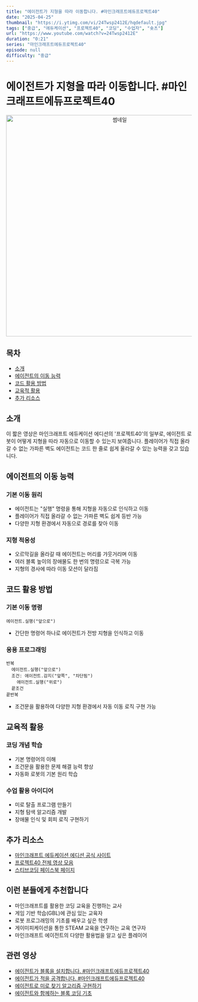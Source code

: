 ```yaml
---
title: "에이전트가 지형을 따라 이동합니다. #마인크래프트에듀프로젝트40"
date: "2025-04-25"
thumbnail: "https://i.ytimg.com/vi/24Twsp2412E/hqdefault.jpg"
tags: ["중급", "에듀케이션", "프로젝트40", "코딩", "수업자", "숏츠"]
url: "https://www.youtube.com/watch?v=24Twsp2412E"
duration: "0:21"
series: "마인크래프트에듀프로젝트40"
episode: null
difficulty: "중급"
---
```


# 에이전트가 지형을 따라 이동합니다. #마인크래프트에듀프로젝트40

<div align="center">
<img src="https://i.ytimg.com/vi/24Twsp2412E/hqdefault.jpg" alt="썸네일" width="600"/>
</div>

## 목차
- [소개](#소개)
- [에이전트의 이동 능력](#에이전트의-이동-능력)
- [코드 활용 방법](#코드-활용-방법)
- [교육적 활용](#교육적-활용)
- [추가 리소스](#추가-리소스)

## 소개
이 짧은 영상은 마인크래프트 에듀케이션 에디션의 '프로젝트40'의 일부로, 에이전트 로봇이 어떻게 지형을 따라 자동으로 이동할 수 있는지 보여줍니다. 플레이어가 직접 올라갈 수 없는 가파른 벽도 에이전트는 코드 한 줄로 쉽게 올라갈 수 있는 능력을 갖고 있습니다.

## 에이전트의 이동 능력

### 기본 이동 원리
- 에이전트는 "실행" 명령을 통해 지형을 자동으로 인식하고 이동
- 플레이어가 직접 올라갈 수 없는 가파른 벽도 쉽게 등반 가능
- 다양한 지형 환경에서 자동으로 경로를 찾아 이동

### 지형 적응성
- 오르막길을 올라갈 때 에이전트는 머리를 갸웃거리며 이동
- 여러 블록 높이의 장애물도 한 번의 명령으로 극복 가능
- 지형의 경사에 따라 이동 모션이 달라짐

## 코드 활용 방법

### 기본 이동 명령
```
에이전트.실행("앞으로")
```
- 간단한 명령어 하나로 에이전트가 전방 지형을 인식하고 이동

### 응용 프로그래밍
```
반복
  에이전트.실행("앞으로")
  조건: 에이전트.감지("앞쪽", "차단됨")
    에이전트.실행("위로")
  끝조건
끝반복
```
- 조건문을 활용하여 다양한 지형 환경에서 자동 이동 로직 구현 가능

## 교육적 활용

### 코딩 개념 학습
- 기본 명령어의 이해
- 조건문을 활용한 문제 해결 능력 향상
- 자동화 로봇의 기본 원리 학습

### 수업 활용 아이디어
- 미로 탈출 프로그램 만들기
- 지형 탐색 알고리즘 개발
- 장애물 인식 및 회피 로직 구현하기

## 추가 리소스
- [마인크래프트 에듀케이션 에디션 공식 사이트](https://education.minecraft.net/)
- [프로젝트40 전체 영상 모음](https://www.youtube.com/playlist?list=PL-gMPzn39J8FgLRdRcIjCp9BiYT6YO0J4)
- [스티브코딩 페이스북 페이지](https://www.facebook.com/stvcoding/)

## 이런 분들에게 추천합니다
- 마인크래프트를 활용한 코딩 교육을 진행하는 교사
- 게임 기반 학습(GBL)에 관심 있는 교육자
- 로봇 프로그래밍의 기초를 배우고 싶은 학생
- 게이미피케이션을 통한 STEAM 교육을 연구하는 교육 연구자
- 마인크래프트 에이전트의 다양한 활용법을 알고 싶은 플레이어

## 관련 영상
- [에이전트가 블록을 설치합니다. #마인크래프트에듀프로젝트40](https://www.youtube.com/watch?v=ABCdefgh123)
- [에이전트가 적을 공격합니다. #마인크래프트에듀프로젝트40](https://www.youtube.com/watch?v=XYZabcdefg456)
- [에이전트로 미로 찾기 알고리즘 구현하기](https://www.youtube.com/watch?v=abcXYZ789012)
- [에이전트와 함께하는 블록 코딩 기초](https://www.youtube.com/watch?v=123abcXYZ456)